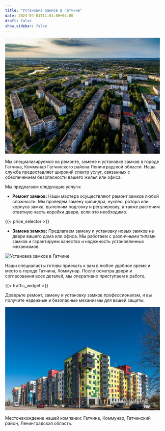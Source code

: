 ```yaml
---
title: "Установка замков в Гатчине"
date: 2024-04-01T11:03:00+03:00 
draft: false 
show_sidebar: false
---
```


![Установка замков в Гатчине](Gatchina1.jpg)

Мы специализируемся на ремонте, замене и установке замков в городе Гатчина, Коммунар Гатчинского района Ленинградской области. Наша служба предоставляет широкий спектр услуг, связанных с обеспечением безопасности вашего жилья или офиса.

Мы предлагаем следующие услуги:

- **Ремонт замков:** Наши мастера осуществляют ремонт замков любой сложности. Мы проведем замену цилиндра, нуклео, ротора или корпуса замка, выполним подгонку и регулировку, а также расточим ответную часть коробки двери, если это необходимо.

{{< price_selector >}}

- **Замена замков:** Предлагаем замену и установку новых замков на двери вашего дома или офиса. Мы работаем с различными типами замков и гарантируем качество и надежность установленных механизмов.

![Установка замков в Гатчине](Gatchina2.jpg)

Наши специалисты готовы приехать к вам в любое удобное время и место в городе Гатчина, Коммунар. После осмотра двери и согласования всех деталей, мы оперативно приступаем к работе.

{{< traffic_widget >}}

Доверьте ремонт, замену и установку замков профессионалам, и вы получите надежные и безопасные механизмы для вашей защиты.

![Установка замков в Гатчине](Gatchina3.jpg)

Местонахождение нашей компании: Гатчина, Коммунар, Гатчинский район, Ленинградская область.
